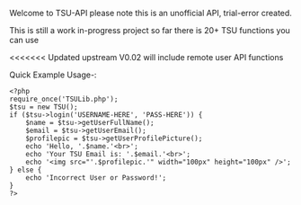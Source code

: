 Welcome to TSU-API
please note this is an unofficial API, trial-error created.

This is still a work in-progress project so far there is 20+ TSU functions you can use

<<<<<<< Updated upstream
V0.02 will include remote user API functions

Quick Example Usage-:

	<?php
	require_once('TSULib.php');
	$tsu = new TSU();
	if ($tsu->login('USERNAME-HERE', 'PASS-HERE')) {
		$name = $tsu->getUserFullName();
		$email = $tsu->getUserEmail();
		$profilepic = $tsu->getUserProfilePicture();
		echo 'Hello, '.$name.'<br>';
		echo 'Your TSU Email is: '.$email.'<br>';
		echo '<img src="'.$profilepic.'" width="100px" height="100px" />';
	} else {
		echo 'Incorrect User or Password!';
	}
	?>

